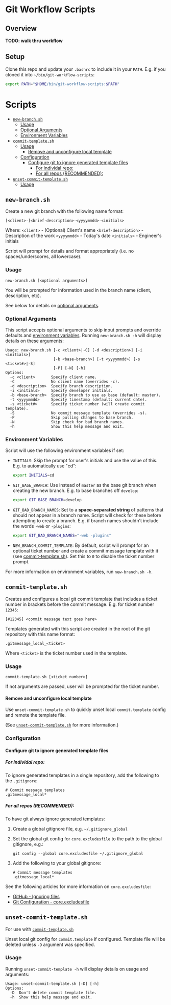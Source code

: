 # Git Workflow Scripts

## Overview

**TODO: walk thru workflow**

## Setup

Clone this repo and update your `.bashrc` to include it in your `PATH`. E.g. if
you cloned it into `~/bin/git-workflow-scripts`:

```bash
export PATH="$HOME/bin/git-workflow-scripts:$PATH"
```

# Scripts

<!-- vim-markdown-toc GFM -->

* [`new-branch.sh`](#new-branchsh)
    * [Usage](#usage)
    * [Optional Arguments](#optional-arguments)
    * [Environment Variables](#environment-variables)
* [`commit-template.sh`](#commit-templatesh)
    * [Usage](#usage-1)
        * [Remove and unconfigure local template](#remove-and-unconfigure-local-template)
    * [Configuration](#configuration)
        * [Configure git to ignore generated template files](#configure-git-to-ignore-generated-template-files)
            * [For individal repo:](#for-individal-repo)
            * [For all repos (RECOMMENDED):](#for-all-repos-recommended)
* [`unset-commit-template.sh`](#unset-commit-templatesh)
    * [Usage](#usage-2)

<!-- vim-markdown-toc -->

## `new-branch.sh`

Create a new git branch with the following name format:

```
[<client>-]<brief-description>-<yyyymmdd>-<initials>
```

Where:
  `<client>` - (Optional) Client's name
  `<brief-description>` - Description of the work
  `<yyyymmdd>` - Today's date
  `<initials>` - Engineer's initials

Script will prompt for details and format appropriately (i.e. no
spaces/underscores, all lowercase).

### Usage

```
new-branch.sh [<optional arguments>]
```

You will be prompted for information used in the branch name (client,
description, etc). 

See below for details on [optional arguments](#optional-arguments).

### Optional Arguments

This script accepts optional arguments to skip input prompts and override
defaults and [environment variables](#environment-variables). Running
`new-branch.sh -h` will display details on these arguments:

```
Usage: new-branch.sh [-c <client>|-C] [-d <description>] [-i <initials>]
                     [-b <base-branch>] [-t <yyyymmdd>] [-s <ticket#>|-S]
                     [-P] [-N] [-h]
Options:
  -c <client>       Specify client name.
  -C                No client name (overrides -c).
  -d <description>  Specify branch description.
  -i <initials>     Specify developer initials.
  -b <base-branch>  Specify branch to use as base (default: master).
  -t <yyyymmdd>     Specify timestamp (default: current date).
  -s <ticket#>      Specify ticket number (will create commit template).
  -S                No commit message template (overrides -s).
  -P                Skip pulling changes to base branch.
  -N                Skip check for bad branch names.
  -h                Show this help message and exit.
```

### Environment Variables

Script will use the following environment variables if set:

- `INITIALS`: Skip the prompt for user's initials and use the value of this.
  E.g. to automatically use "cd":

    ```bash
    export INITIALS=cd
    ```

- `GIT_BASE_BRANCH`: Use instead of `master` as the base git branch when
  creating the new branch. E.g. to base branches off `develop`:

    ```bash
    export GIT_BASE_BRANCH=develop    
    ```

- `GIT_BAD_BRANCH_NAMES`: Set to a **space-separated string** of patterns that
  should not appear in a branch name. Script will check for these before
  attempting to create a branch. E.g. if branch names shouldn't include the
  words `-web` or `-plugins`:

    ```bash
    export GIT_BAD_BRANCH_NAMES="-web -plugins"
    ```

- `NEW_BRANCH_COMMIT_TEMPLATE`: By default, script will prompt for an optional
  ticket number and create a commit message template with it (see
  [commit-template.sh](#commit-templatesh)). Set this to `0` to disable the
  ticket number prompt.

For more information on environment variables, run `new-branch.sh -h`.


## `commit-template.sh`

Creates and configures a local git commit template that includes a ticket number
in brackets before the commit message. E.g. for ticket number `12345`:

 ```
 [#12345] <commit message text goes here>
 ```

Templates generated with this script are created in the root of the git
repository with this name format:

 ```
 .gitmessage_local_<ticket>
 ```

Where `<ticket>` is the ticket number used in the template.

### Usage

```
commit-template.sh [<ticket number>]
```

If not arguments are passed, user will be prompted for the ticket number.

#### Remove and unconfigure local template

Use `unset-commit-template.sh` to quickly unset local `commit.template` config
and remote the template file.

(See [`unset-commit-template.sh`](#unset-commit-templatesh) for more
information.)

### Configuration

#### Configure git to ignore generated template files

##### For individal repo:

To ignore generated templates in a single repository, add the following to the
`.gitignore`:

```
# Commit message templates
.gitmessage_local*
```

##### For all repos (RECOMMENDED):

To have git always ignore generated templates:

1. Create a global gitignore file, e.g. `~/.gitignore_global`
2. Set the global git config for `core.excludesfile` to the path to the global
   gitignore, e.g.:

    ```
    git config --global core.excludesfile ~/.gitignore_global
    ```

3. Add the following to your global gitignore:

    ```
    # Commit message templates
    .gitmessage_local*
    ```

See the following articles for more information on `core.excludesfile`:

- [GitHub - Ignoring files](https://docs.github.com/en/github/using-git/ignoring-files#configuring-ignored-files-for-all-repositories-on-your-computer)
- [Git Configuration - core.excludesfile](https://git-scm.com/book/en/v2/Customizing-Git-Git-Configuration#_core_excludesfile)


## `unset-commit-template.sh`

For use with [`commit-template.sh`](#commit-templatesh)

Unset local git config for `commit.template` if configured. Template file will
be deleted unless `-D` argument was specified.

### Usage

Running `unset-commit-template -h` will display details on usage and arguments:

```
Usage: unset-commit-template.sh [-D] [-h]
Options:
  -D  Don't delete commit template file.
  -h  Show this help message and exit.
```

